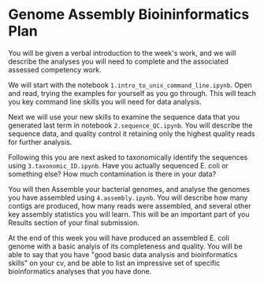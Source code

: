 # Genome Assembly Bioininformatics Plan

You will be given a verbal introduction to the week's work, and we will describe the analyses you will need to complete and the associated assessed competency work.

We will start with the notebook `1.intro_to_unix_command_line.ipynb`. Open and read, trying the examples for yourself as you go through. This will teach you key command line skills you will need for data analysis.

Next we will use your new skills to examine the sequence data that you generated last term in notebook `2.sequence_QC.ipynb`. You will describe the sequence data, and quality control it retaining only the highest quality reads for further analysis.

Following this you are next asked to taxonomically identify the sequences using `3.taxonomic_ID.ipynb`. Have you actually sequenced E. coli or something else? How much contamination is there in your data?

You will then Assemble your bacterial genomes, and analyse the genomes you have assembled using `4.assembly.ipynb`. You will describe how many contigs are produced, how many reads were assembled, and several other key assembly statistics you will learn. This will be an important part of you Results section of your final submission.

At the end of this week you will have produced an assembled E. coli genome with a basic analyis of its completeness and quality. You will be able to say that you have "good basic data analysis and bioinformatics skills" on your cv, and be able to list an impressive set of specific bioinformatics analyses that you have done.
